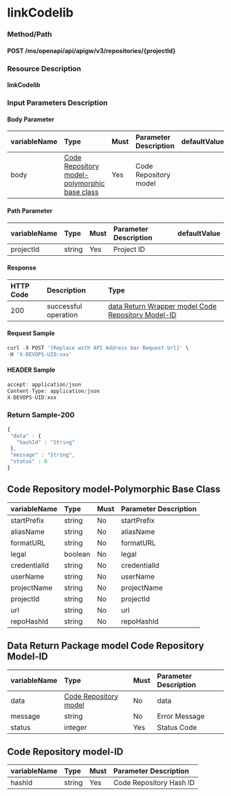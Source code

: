  # linkCodelib 

 ### Method/Path 

 #### POST  /ms/openapi/api/apigw/v3/repositories/{projectId} 

 ### Resource Description 

 #### linkCodelib 

 ### Input Parameters Description 

 #### Body Parameter 

 | variableName| Type| Must| Parameter Description| defaultValue| 
 | :--- | :--- | :--- | :--- | :--- | 
 | body |[Code Repository model-polymorphic base class](associated-code-base.md)| Yes| Code Repository model|| 

 #### Path Parameter 

 | variableName| Type| Must| Parameter Description| defaultValue| 
 | :--- | :--- | :--- | :--- | :--- | 
 | projectId | string |Yes| Project ID|| 

 #### Response 

 | HTTP Code| Description| Type| 
 | :--- | :--- | :--- | 
 | 200 | successful operation |[data Return Wrapper model Code Repository Model-ID](associated-code-base.md)| 

 #### Request Sample 

 ```javascript 
 curl -X POST '[Replace with API Address bar Request Url]' \ 
 -H 'X-DEVOPS-UID:xxx' 
 ``` 

 #### HEADER Sample 

 ```javascript 
 accept: application/json 
 Content-Type: application/json 
 X-DEVOPS-UID:xxx 
 ``` 

 ### Return Sample-200 

 ```javascript 
 { 
  "data" : { 
    "hashId" : "String" 
  }, 
  "message" : "String", 
  "status" : 0 
 } 
 ``` 

 ## Code Repository model-Polymorphic Base Class 

 | variableName| Type| Must| Parameter Description| 
 | :--- | :--- | :--- | :--- | 
 | startPrefix | string |No|  startPrefix | 
 | aliasName | string |No|  aliasName | 
 | formatURL | string |No|  formatURL | 
 | legal | boolean |No|  legal | 
 | credentialId | string |No|  credentialId | 
 | userName | string |No|  userName | 
 | projectName | string |No|  projectName | 
 | projectId | string |No|  projectId | 
 | url | string |No|  url | 
 | repoHashId | string |No|  repoHashId | 

 ## Data Return Package model Code Repository Model-ID 

 | variableName| Type| Must| Parameter Description| 
 | :--- | :--- | :--- | :--- | 
 | data |[Code Repository model](associated-code-base.md)| No| data| 
 | message | string |No| Error Message| 
 | status | integer |Yes| Status Code| 

 ## Code Repository model-ID 

 | variableName| Type| Must| Parameter Description| 
 | :--- | :--- | :--- | :--- | 
 | hashId | string |Yes| Code Repository Hash ID| 